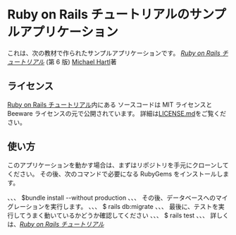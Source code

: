 # Ruby on Rails チュートリアルのサンプルアプリケーション

これは、次の教材で作られたサンプルアプリケーションです。
[_Ruby on Rails チュートリアル_](https://railstutorial.jp/)
(第 6 版)
[Michael Hartl](https://www.michaelhartl.com/)著

## ライセンス

[Ruby on Rails チュートリアル](https://railstutorial.jp/)内にある
ソースコードは MIT ライセンスと Beeware ライセンスの元で公開されています。
詳細は[LICENSE.md](LICENSE.md)をご覧ください。

## 使い方

このアプリケーションを動かす場合は、まずはリポジトリを手元にクローンしてください。
その後、次のコマンドで必要になる RubyGems をインストールします。

、、、
$bundle install --without production
、、、
その後、データベースへのマイグレーションを実行します。
、、、
$ rails db:migrate
、、、
最後に、テストを実行してうまく動いているかどうか確認してください
、、、
$ rails test
、、、
詳しくは、[_Ruby on Rails チュートリアル_](https://railstutorial.jp/)
